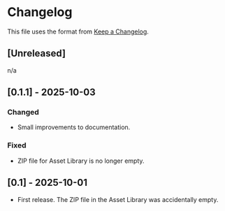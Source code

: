 Changelog
=========

This file uses the format from [Keep a Changelog](https://keepachangelog.com/en/1.0.0/).

## [Unreleased]

n/a

## [0.1.1] - 2025-10-03

### Changed

- Small improvements to documentation.

### Fixed

- ZIP file for Asset Library is no longer empty.

## [0.1] - 2025-10-01

- First release. The ZIP file in the Asset Library was accidentally empty.